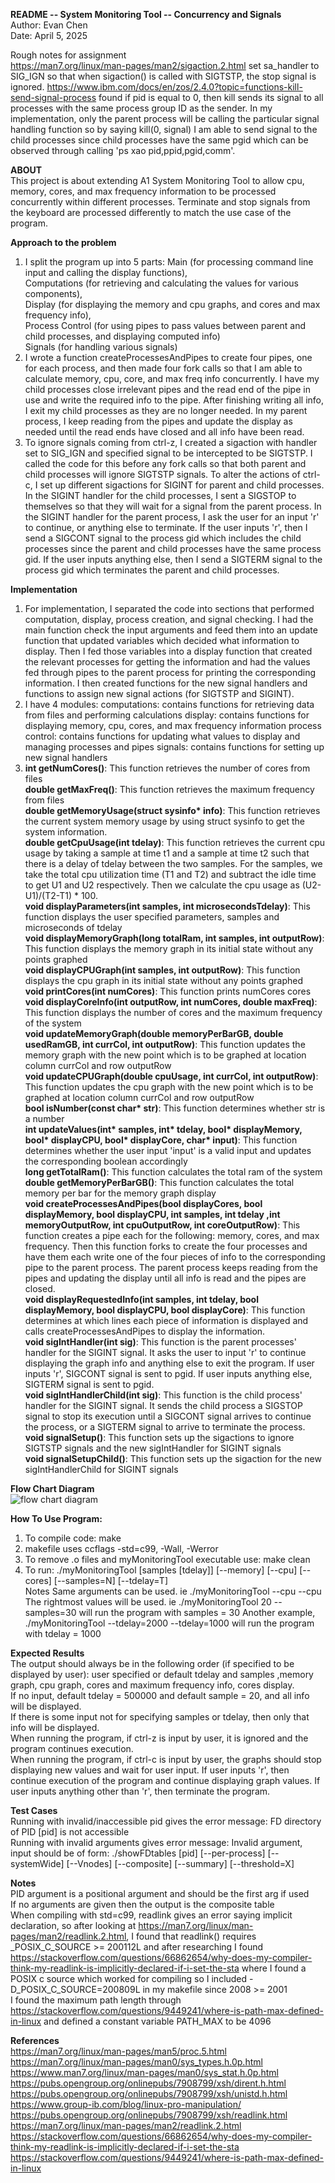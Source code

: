 __README -- System Monitoring Tool -- Concurrency and Signals__ <br />
Author: Evan Chen <br />
Date: April 5, 2025 <br />

Rough notes for assignment <br />
https://man7.org/linux/man-pages/man2/sigaction.2.html set sa_handler to SIG_IGN so that when sigaction() is called with SIGTSTP, the stop signal is ignored. 
https://www.ibm.com/docs/en/zos/2.4.0?topic=functions-kill-send-signal-process found if pid is equal to 0, then kill sends its signal to all processes with the same process group ID as the sender. In my implementation, only the parent process will be calling the particular signal handling function so by saying kill(0, signal) I am able to send signal to the child processes since child processes have the same pgid which can be observed through calling 'ps xao pid,ppid,pgid,comm'.


__ABOUT__ <br />
This project is about extending A1 System Monitoring Tool to allow cpu, memory, cores, and max frequency information to be processed concurrently within different processes. Terminate and stop signals from the keyboard are processed differently to match the use case of the program.

__Approach to the problem__ <br />
1. I split the program up into 5 parts: Main (for processing command line input and calling the display functions), <br />
Computations (for retrieving and calculating the values for various components), <br />
Display (for displaying the memory and cpu graphs, and cores and max frequency info), <br />
Process Control (for using pipes to pass values between parent and child processes, and displaying computed info) <br />
Signals (for handling various signals) <br />
2. I wrote a function createProcessesAndPipes to create four pipes, one for each process, and then made four fork calls so that I am able to calculate memory, cpu, core, and max freq info concurrently. I have my child processes close irrelevant pipes and the read end of the pipe in use and write the required info to the pipe. After finishing writing all info, I exit my child processes as they are no longer needed. In my parent process, I keep reading from the pipes and update the display as needed until the read ends have closed and all info have been read.
3. To ignore signals coming from ctrl-z, I created a sigaction with handler set to SIG_IGN and specified signal to be intercepted to be SIGTSTP. I called the code for this before any fork calls so that both parent and child processes will ignore SIGTSTP signals. To alter the actions of ctrl-c, I set up different sigactions for SIGINT for parent and child processes. In the SIGINT handler for the child processes, I sent a SIGSTOP to themselves so that they will wait for a signal from the parent process. In the SIGINT handler for the parent process, I ask the user for an input 'r' to continue, or anything else to terminate. If the user inputs 'r', then I send a SIGCONT signal to the process gid which includes the child processes since the parent and child processes have the same process gid. If the user inputs anything else, then I send a SIGTERM signal to the process gid which terminates the parent and child processes.

__Implementation__ <br />
1. For implementation, I separated the code into sections that performed computation, display, process creation, and signal checking.
   I had the main function check the input arguments and feed them into an update function that updated variables
   which decided what information to display. Then I fed those variables into a display function that created the relevant processes for getting the information and had the values fed through pipes to the parent process for printing the corresponding information. I then created functions for the new signal handlers and functions to assign new signal actions (for SIGTSTP and SIGINT).
2. I have 4 modules:
   computations: contains functions for retrieving data from files and performing calculations
   display: contains functions for displaying memory, cpu, cores, and max frequency information
   process control: contains functions for updating what values to display and managing processes and pipes
   signals: contains functions for setting up new signal handlers
4. __int getNumCores()__: This function retrieves the number of cores from files <br />
   __double getMaxFreq()__: This function retrieves the maximum frequency from files <br />
   __double getMemoryUsage(struct sysinfo* info)__: This function retrieves the current system memory usage by using struct sysinfo to get the system information. <br />
   __double getCpuUsage(int tdelay)__: This function retrieves the current cpu usage by taking a sample at time t1 and a sample at time t2 such that there is a delay of tdelay between the two samples. For the samples, we take the total cpu utilization time (T1 and T2) and subtract the idle time to get U1 and U2 respectively. Then we calculate the cpu usage as (U2-U1)/(T2-T1) * 100. <br />
   __void displayParameters(int samples, int microsecondsTdelay)__: This function displays the user specified parameters, samples and microseconds of tdelay <br />
   __void displayMemoryGraph(long totalRam, int samples, int outputRow)__: This function displays the memory graph in its initial state without any points graphed <br />
   __void displayCPUGraph(int samples, int outputRow)__: This function displays the cpu graph in its initial state without any points graphed <br />
   __void printCores(int numCores)__: This function prints numCores cores <br />
   __void displayCoreInfo(int outputRow, int numCores, double maxFreq)__: This function displays the number of cores and the maximum frequency of the system <br />
   __void updateMemoryGraph(double memoryPerBarGB, double usedRamGB, int currCol, int outputRow)__: This function updates the memory graph with the new point which is to be graphed at location column currCol and row outputRow <br />
   __void updateCPUGraph(double cpuUsage, int currCol, int outputRow)__: This function updates the cpu graph with the new point which is to be graphed at location column currCol and row outputRow <br />
   __bool isNumber(const char* str)__: This function determines whether str is a number <br />
   __int updateValues(int* samples, int* tdelay, bool* displayMemory, bool* displayCPU, bool* displayCore, char* input)__: This function determines whether the user input 'input' is a valid input and updates the corresponding boolean accordingly <br />
   __long getTotalRam()__: This function calculates the total ram of the system <br />
   __double getMemoryPerBarGB()__: This function calculates the total memory per bar for the memory graph display <br />
   __void createProcessesAndPipes(bool displayCores, bool displayMemory, bool displayCPU, int samples, int tdelay ,int memoryOutputRow, int cpuOutputRow, int coreOutputRow)__: This function creates a pipe each for the following: memory, cores, and max frequency. Then this function forks to create the four processes and have them each write one of the four pieces of info to the corresponding pipe to the parent process. The parent process keeps reading from the pipes and updating the display until all info is read and the pipes are closed. <br />
   __void displayRequestedInfo(int samples, int tdelay, bool displayMemory, bool displayCPU, bool displayCore)__: This function determines at which lines each piece of information is displayed and calls createProcessesAndPipes to display the information. <br />
   __void sigIntHandler(int sig)__: This function is the parent processes' handler for the SIGINT signal. It asks the user to input 'r' to continue displaying the graph info and anything else to exit the program. If user inputs 'r', SIGCONT signal is sent to pgid. If user inputs anything else, SIGTERM signal is sent to pgid. <br />
   __void sigIntHandlerChild(int sig)__: This function is the child process' handler for the SIGINT signal. It sends the child process a SIGSTOP signal to stop its execution until a SIGCONT signal arrives to continue the process, or a SIGTERM signal to arrive to terminate the process. <br />
   __void signalSetup()__: This function sets up the sigactions to ignore SIGTSTP signals and the new sigIntHandler for SIGINT signals <br />
   __void signalSetupChild()__: This function sets up the sigaction for the new sigIntHandlerChild for SIGINT signals <br />

__Flow Chart Diagram__ <br />
![flow chart diagram](https://github.com/user-attachments/assets/5208b1bd-e815-4610-a9d0-db1603c9280e)

__How To Use Program:__ <br />
1. To compile code: make <br />
2. makefile uses ccflags -std=c99, -Wall, -Werror <br />
3. To remove .o files and myMonitoringTool executable use: make clean
4. To run: ./myMonitoringTool [samples [tdelay]] [--memory] [--cpu] [--cores] [--samples=N] [--tdelay=T] <br />
Notes
Same arguments can be used. ie ./myMonitoringTool --cpu --cpu
The rightmost values will be used. ie ./myMonitoringTool 20 --samples=30 will run the program with samples = 30
Another example, ./myMonitoringTool --tdelay=2000 --tdelay=1000 will run the program with tdelay = 1000

__Expected Results__ <br />
The output should always be in the following order (if specified to be displayed by user): user specified or default tdelay and samples ,memory graph, cpu graph, cores and maximum frequency info, cores display. <br />
If no input, default tdelay = 500000 and default sample = 20, and all info will be displayed. <br />
If there is some input not for specifying samples or tdelay, then only that info will be displayed. <br />
When running the program, if ctrl-z is input by user, it is ignored and the program continues execution. <br />
When running the program, if ctrl-c is input by user, the graphs should stop displaying new values and wait for user input. If user inputs 'r', then continue execution of the program and continue displaying graph values. If user inputs anything other than 'r', then terminate the program.

__Test Cases__ <br />
Running with invalid/inaccessible pid gives the error message: FD directory of PID [pid] is not accessible <br />
Running with invalid arguments gives error message: Invalid argument, input should be of form: ./showFDtables [pid] [--per-process] [--systemWide] [--Vnodes] [--composite] [--summary] [--threshold=X] <br />

__Notes__ <br />
PID argument is a positional argument and should be the first arg if used <br />
If no arguments are given then the output is the composite table <br />
When compiling with std=c99, readlink gives an error saying implicit declaration, so after looking at https://man7.org/linux/man-pages/man2/readlink.2.html, I found that readlink() requires _POSIX_C_SOURCE >= 200112L and after researching I found https://stackoverflow.com/questions/66862654/why-does-my-compiler-think-my-readlink-is-implicitly-declared-if-i-set-the-sta where I found a POSIX c source which worked for compiling so I included -D_POSIX_C_SOURCE=200809L in my makefile since 2008 >= 2001 <br />
I found the maximum path length through https://stackoverflow.com/questions/9449241/where-is-path-max-defined-in-linux and
defined a constant variable PATH_MAX to be 4096 <br />

__References__ <br />
https://man7.org/linux/man-pages/man5/proc.5.html <br />
https://man7.org/linux/man-pages/man0/sys_types.h.0p.html <br />
https://www.man7.org/linux/man-pages/man0/sys_stat.h.0p.html <br />
https://pubs.opengroup.org/onlinepubs/7908799/xsh/dirent.h.html <br />
https://pubs.opengroup.org/onlinepubs/7908799/xsh/unistd.h.html <br />
https://www.group-ib.com/blog/linux-pro-manipulation/ <br />
https://pubs.opengroup.org/onlinepubs/7908799/xsh/readlink.html <br />
https://man7.org/linux/man-pages/man2/readlink.2.html <br />
https://stackoverflow.com/questions/66862654/why-does-my-compiler-think-my-readlink-is-implicitly-declared-if-i-set-the-sta <br />
https://stackoverflow.com/questions/9449241/where-is-path-max-defined-in-linux <br />
